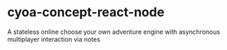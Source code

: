 # cyoa-concept-react-node

A stateless online choose your own adventure engine with asynchronous multiplayer interaction via notes
